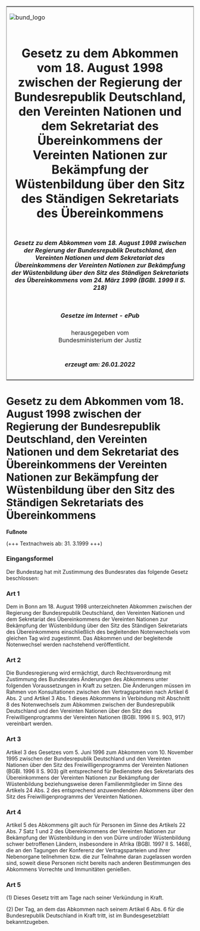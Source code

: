 <span id="DECKBLATT.html"></span>

<table border="0" frame="border" width="100%">

<tr valign="top">

<td align="left">

![bund\_logo](BfJ_2021_Web_de_de.gif)

</td>

<td align="right">

 

</td>

</tr>

<tr align="center" valign="middle">

<td colspan="2">

# Gesetz zu dem Abkommen vom 18. August 1998 zwischen der Regierung der Bundesrepublik Deutschland, den Vereinten Nationen und dem Sekretariat des Übereinkommens der Vereinten Nationen zur Bekämpfung der Wüstenbildung über den Sitz des Ständigen Sekretariats des Übereinkommens

</td>

</tr>

<tr align="center" valign="middle">

<td colspan="2">

##### Gesetz zu dem Abkommen vom 18. August 1998 zwischen der Regierung der Bundesrepublik Deutschland, den Vereinten Nationen und dem Sekretariat des Übereinkommens der Vereinten Nationen zur Bekämpfung der Wüstenbildung über den Sitz des Ständigen Sekretariats des Übereinkommens vom 24. März 1999 (BGBl. 1999 II S. 218)

</td>

</tr>

<tr align="center" valign="middle">

<td colspan="2">

  
  

##### Gesetze im Internet - ePub  
  
herausgegeben vom  
Bundesministerium der Justiz

</td>

</tr>

<tr align="center" valign="bottom">

<td colspan="2">

  
  

##### erzeugt am: 26.01.2022

</td>

</tr>

</table>

<span id="BJNR021820999.html"></span>

# Gesetz zu dem Abkommen vom 18. August 1998 zwischen der Regierung der Bundesrepublik Deutschland, den Vereinten Nationen und dem Sekretariat des Übereinkommens der Vereinten Nationen zur Bekämpfung der Wüstenbildung über den Sitz des Ständigen Sekretariats des Übereinkommens

<div>

  
**Fußnote**

<div class="jnhtml">

<div>

<div class="jurAbsatz">

(+++ Textnachweis ab: 31. 3.1999 +++)

</div>

</div>

</div>

</div>

<span id="BJNR021820999BJNE000100307.html"></span>

### Eingangsformel  

<div>

<div class="jnhtml">

<div>

<div class="jurAbsatz">

Der Bundestag hat mit Zustimmung des Bundesrates das folgende Gesetz
beschlossen:

</div>

</div>

</div>

</div>

<span id="BJNR021820999BJNE000200307.html"></span>

### Art 1  

<div>

<div class="jnhtml">

<div>

<div class="jurAbsatz">

Dem in Bonn am 18. August 1998 unterzeichneten Abkommen zwischen der
Regierung der Bundesrepublik Deutschland, den Vereinten Nationen und dem
Sekretariat des Übereinkommens der Vereinten Nationen zur Bekämpfung der
Wüstenbildung über den Sitz des Ständigen Sekretariats des
Übereinkommens einschließlich des begleitenden Notenwechsels vom
gleichen Tag wird zugestimmt. Das Abkommen und der begleitende
Notenwechsel werden nachstehend veröffentlicht.

</div>

</div>

</div>

</div>

<span id="BJNR021820999BJNE000300307.html"></span>

### Art 2  

<div>

<div class="jnhtml">

<div>

<div class="jurAbsatz">

Die Bundesregierung wird ermächtigt, durch Rechtsverordnung mit
Zustimmung des Bundesrates Änderungen des Abkommens unter folgenden
Voraussetzungen in Kraft zu setzen. Die Änderungen müssen im Rahmen von
Konsultationen zwischen den Vertragsparteien nach Artikel 6 Abs. 2 und
Artikel 3 Abs. 1 dieses Abkommens in Verbindung mit Abschnitt 8 des
Notenwechsels zum Abkommen zwischen der Bundesrepublik Deutschland und
den Vereinten Nationen über den Sitz des Freiwilligenprogramms der
Vereinten Nationen (BGBl. 1996 II S. 903, 917) vereinbart werden.

</div>

</div>

</div>

</div>

<span id="BJNR021820999BJNE000400307.html"></span>

### Art 3  

<div>

<div class="jnhtml">

<div>

<div class="jurAbsatz">

Artikel 3 des Gesetzes vom 5. Juni 1996 zum Abkommen vom 10. November
1995 zwischen der Bundesrepublik Deutschland und den Vereinten Nationen
über den Sitz des Freiwilligenprogramms der Vereinten Nationen (BGBl.
1996 II S. 903) gilt entsprechend für Bedienstete des Sekretariats des
Übereinkommens der Vereinten Nationen zur Bekämpfung der Wüstenbildung
beziehungsweise deren Familienmitglieder im Sinne des Artikels 24 Abs. 2
des entsprechend anzuwendenden Abkommens über den Sitz des
Freiwilligenprogramms der Vereinten Nationen.

</div>

</div>

</div>

</div>

<span id="BJNR021820999BJNE000500307.html"></span>

### Art 4  

<div>

<div class="jnhtml">

<div>

<div class="jurAbsatz">

Artikel 5 des Abkommens gilt auch für Personen im Sinne des Artikels 22
Abs. 7 Satz 1 und 2 des Übereinkommens der Vereinten Nationen zur
Bekämpfung der Wüstenbildung in den von Dürre und/oder Wüstenbildung
schwer betroffenen Ländern, insbesondere in Afrika (BGBl. 1997 II S.
1468), die an den Tagungen der Konferenz der Vertragsparteien und ihrer
Nebenorgane teilnehmen bzw. die zur Teilnahme daran zugelassen worden
sind, soweit diese Personen nicht bereits nach anderen Bestimmungen des
Abkommens Vorrechte und Immunitäten genießen.

</div>

</div>

</div>

</div>

<span id="BJNR021820999BJNE000600307.html"></span>

### Art 5  

<div>

<div class="jnhtml">

<div>

<div class="jurAbsatz">

(1) Dieses Gesetz tritt am Tage nach seiner Verkündung in Kraft.

</div>

<div class="jurAbsatz">

(2) Der Tag, an dem das Abkommen nach seinem Artikel 6 Abs. 6 für die
Bundesrepublik Deutschland in Kraft tritt, ist im Bundesgesetzblatt
bekanntzugeben.

</div>

</div>

</div>

</div>
